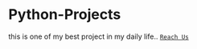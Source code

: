 # Python-Projects
this is one of my best project in my daily life..
[`Reach Us`](https://sreeman-tech.github.io)
